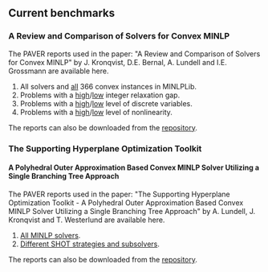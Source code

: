 
## Current benchmarks

### A Review and Comparison of Solvers for Convex MINLP

The PAVER reports used in the paper: "A Review and Comparison of Solvers for Convex MINLP" by J. Kronqvist, D.E. Bernal, A. Lundell and I.E. Grossmann are available here.

1. All solvers and [all](https://andreaslundell.github.io/minlpbenchmarks/2018-06-ConvexMINLP/all/html/) 366 convex instances in MINLPLib. 
2. Problems with a [high](https://andreaslundell.github.io/minlpbenchmarks/2018-06-ConvexMINLP/filter/html/RELGAP_HI)/[low](https://andreaslundell.github.io/minlpbenchmarks/2018-06-ConvexMINLP/filter/html/RELGAP_LO) integer relaxation gap.
3. Problems with a [high](https://andreaslundell.github.io/minlpbenchmarks/2018-06-ConvexMINLP/filter/html/DVARS_HI)/[low](https://andreaslundell.github.io/minlpbenchmarks/2018-06-ConvexMINLP/filter/html/DVARS_LO) level of discrete variables.
4. Problems with a [high](https://andreaslundell.github.io/minlpbenchmarks/2018-06-ConvexMINLP/filter/html/NLVARS_HI)/[low](https://andreaslundell.github.io/minlpbenchmarks/2018-06-ConvexMINLP/filter/html/NLVARS_LO) level of nonlinearity.

The reports can also be downloaded from the [repository](https://github.com/andreaslundell/minlpbenchmarks/2018-06-ConvexMINLP).

### The Supporting Hyperplane Optimization Toolkit
#### A Polyhedral Outer Approximation Based Convex MINLP Solver Utilizing a Single Branching Tree Approach

The PAVER reports used in the paper: "The Supporting Hyperplane Optimization Toolkit - A Polyhedral Outer Approximation Based Convex MINLP Solver Utilizing a Single Branching Tree Approach" by A. Lundell, J. Kronqvist and T. Westerlund are available here.

1. [All MINLP solvers](https://andreaslundell.github.io/minlpbenchmarks/2018-06-SHOTpaper/all/html/).
1. [Different SHOT strategies and subsolvers](https://andreaslundell.github.io/minlpbenchmarks/2018-06-SHOTpaper/shot/html/).

The reports can also be downloaded from the [repository](https://github.com/andreaslundell/minlpbenchmarks/2018-06-SHOTpaper).
